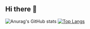 ## Hi there 👋

![Anurag's GitHub stats](https://github-readme-stats.vercel.app/api?username=rutra8002&show_icons=true&theme=radical)
[![Top Langs](https://github-readme-stats.vercel.app/api/top-langs/?username=rutra8002&layout=donut&theme=radical&langs_count=20)](https://github.com/anuraghazra/github-readme-stats)
